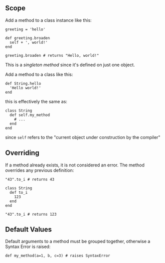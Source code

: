 

## Scope
Add a method to a class instance like this:

```
greeting = 'hello'

def greeting.broaden
  self + ', world!'
end

greeting.broaden # returns "Hello, world!"
```

This is a _singleton method_ since it's defined on just one object.

Add a method to a class like this:

```
def String.hello
  'Hello world!'
end
```

this is effectively the same as:

```
class String
  def self.my_method
    # ...
  end
end
```

since `self` refers to the "current object under construction by the compiler"

## Overriding

If a method already exists, it is not considered an error.  The method overrides any previous definition:

```
"43".to_i # returns 43

class String
  def to_i
    123
  end
end

"43".to_i # returns 123
```

## Default Values

Default arguments to a method must be grouped together, otherwise a Syntax Error is raised:

```
def my_method(a=1, b, c=3) # raises SyntaxError
```